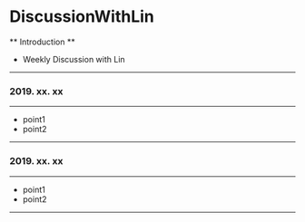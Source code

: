 # DiscussionWithLin

** Introduction **

- Weekly Discussion with Lin
------------------------------

### 2019. xx. xx
------------------------------


- point1
- point2


------------------------------

### 2019. xx. xx
------------------------------


- point1
- point2


------------------------------
